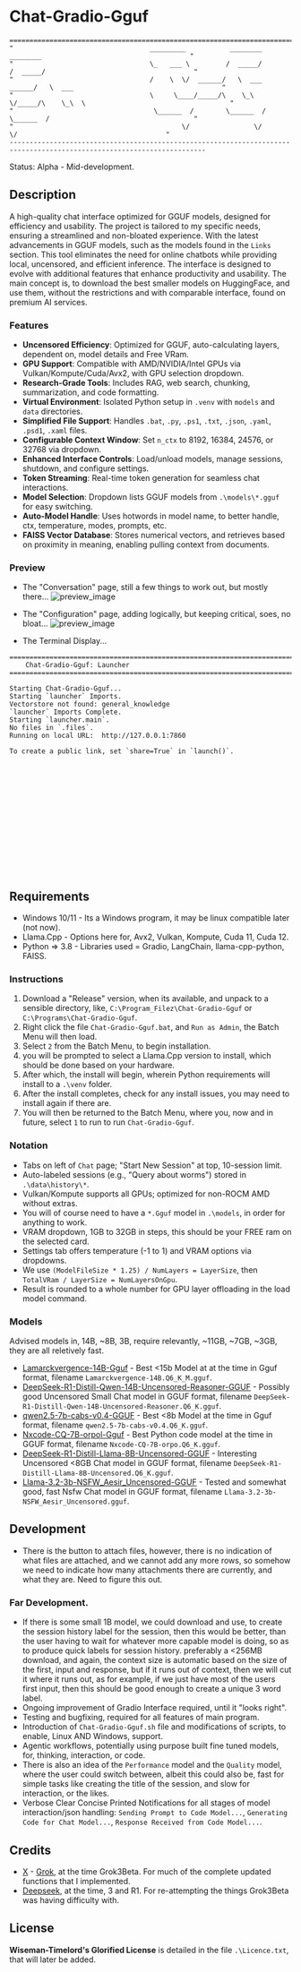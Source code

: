 # Chat-Gradio-Gguf
```
=======================================================================================================================
"                                  _________           ________          ________                                     "
"                                  \_   ___ \         /  _____/         /  _____/                                     "
"                                  /    \  \/  ______/   \  ___  ______/   \  ___                                     "
"                                  \     \____/_____/\    \_\  \/_____/\    \_\  \                                    "
"                                   \______  /        \______  /        \______  /                                    "
"                                          \/                \/                \/                                     "
-----------------------------------------------------------------------------------------------------------------------
```
Status: Alpha - Mid-development.

## Description
A high-quality chat interface optimized for GGUF models, designed for efficiency and usability. The project is tailored to my specific needs, ensuring a streamlined and non-bloated experience. With the latest advancements in GGUF models, such as the models found in the `Links` section. This tool eliminates the need for online chatbots while providing local, uncensored, and efficient inference. The interface is designed to evolve with additional features that enhance productivity and usability. The main concept is, to download the best smaller models on HuggingFace, and use them, without the restrictions and with comparable interface, found on premium AI services.

### Features
- **Uncensored Efficiency**: Optimized for GGUF, auto-calculating layers, dependent on, model details and Free VRam.
- **GPU Support**: Compatible with AMD/NVIDIA/Intel GPUs via Vulkan/Kompute/Cuda/Avx2, with GPU selection dropdown.
- **Research-Grade Tools**: Includes RAG, web search, chunking, summarization, and code formatting.
- **Virtual Environment**: Isolated Python setup in `.venv` with `models` and `data` directories.
- **Simplified File Support**: Handles `.bat`, `.py`, `.ps1`, `.txt`, `.json`, `.yaml`, `.psd1`, `.xaml` files.
- **Configurable Context Window**: Set `n_ctx` to 8192, 16384, 24576, or 32768 via dropdown.
- **Enhanced Interface Controls**: Load/unload models, manage sessions, shutdown, and configure settings.
- **Token Streaming**: Real-time token generation for seamless chat interactions.
- **Model Selection**: Dropdown lists GGUF models from `.\models\*.gguf` for easy switching.
- **Auto-Model Handle**: Uses hotwords in model name, to better handle, ctx, temperature, modes, prompts, etc.
- **FAISS Vector Database**: Stores numerical vectors, and retrieves based on proximity in meaning, enabling pulling context from documents.





### Preview
- The "Conversation" page, still a few things to work out, but mostly there...
![preview_image](media/conversation_page.jpg)

- The "Configuration" page, adding logically, but keeping critical, soes, no bloat...
![preview_image](media/configuration_page.jpg)

- The Terminal Display...
```
=======================================================================================================================
    Chat-Gradio-Gguf: Launcher
=======================================================================================================================

Starting Chat-Gradio-Gguf...
Starting `launcher` Imports.
Vectorstore not found: general_knowledge
`launcher` Imports Complete.
Starting `launcher.main`.
No files in `.files`.
Running on local URL:  http://127.0.0.1:7860

To create a public link, set `share=True` in `launch()`.
















```

## Requirements
- Windows 10/11 - Its a Windows program, it may be linux compatible later (not now).
- Llama.Cpp - Options here for, Avx2, Vulkan, Kompute, Cuda 11, Cuda 12.
- Python => 3.8 - Libraries used = Gradio, LangChain, llama-cpp-python, FAISS.

### Instructions
1. Download a "Release" version, when its available, and unpack to a sensible directory, like, `C:\Program_Filez\Chat-Gradio-Gguf` or `C:\Programs\Chat-Gradio-Gguf`. 
2. Right click the file `Chat-Gradio-Gguf.bat`, and `Run as Admin`, the Batch Menu will then load.
3. Select `2` from the Batch Menu, to begin installation.
4. you will be prompted to select a Llama.Cpp version to install, which should be done based on your hardware.
5. After which, the install will begin, wherein Python requirements will install to a `.\venv` folder.
6. After the install completes, check for any install issues, you may need to install again if there are.
7. You will then be returned to the Batch Menu, where you, now and in future, select `1` to run to run `Chat-Gradio-Gguf`.
 
### Notation
- Tabs on left of `Chat` page; "Start New Session" at top, 10-session limit.
- Auto-labeled sessions (e.g., "Query about worms") stored in `.\data\history\*`.
- Vulkan/Kompute supports all GPUs; optimized for non-ROCM AMD without extras.
- You will of course need to have a `*.Gguf` model in `.\models`, in order for anything to work.
- VRAM dropdown, 1GB to 32GB in steps, this should be your FREE ram on the selected card.
- Settings tab offers temperature (-1 to 1) and VRAM options via dropdowns.
- We use `(ModelFileSize * 1.25) / NumLayers = LayerSize`, then `TotalVRam / LayerSize = NumLayersOnGpu`.
- Result is rounded to a whole number for GPU layer offloading in the load model command.

### Models
Advised models in, 14B, ~8B, 3B, require relevantly, ~11GB, ~7GB, ~3GB, they are all reletively fast.
- [Lamarckvergence-14B-Gguf](https://huggingface.co/mradermacher/Lamarckvergence-14B-GGUF) - Best <15b Model at at the time in Gguf format, filename `Lamarckvergence-14B.Q6_K_M.gguf`.
- [DeepSeek-R1-Distill-Qwen-14B-Uncensored-Reasoner-GGUF](https://huggingface.co/mradermacher/DeepSeek-R1-Distill-Qwen-14B-Uncensored-Reasoner-GGUF) - Possibly good Uncensored Small Chat model in GGUF format, filename `DeepSeek-R1-Distill-Qwen-14B-Uncensored-Reasoner.Q6_K.gguf`.
- [qwen2.5-7b-cabs-v0.4-GGUF](https://huggingface.co/mradermacher/qwen2.5-7b-cabs-v0.4-GGUF) - Best <8b Model at the time in Gguf format, filename `qwen2.5-7b-cabs-v0.4.Q6_K.gguf`.
- [Nxcode-CQ-7B-orpol-Gguf](https://huggingface.co/tensorblock/Nxcode-CQ-7B-orpo-GGUF) - Best Python code model  at the time in GGUF format, filename `Nxcode-CQ-7B-orpo.Q6_K.gguf`.
- [DeepSeek-R1-Distill-Llama-8B-Uncensored-GGUF](https://huggingface.co/mradermacher/DeepSeek-R1-Distill-Llama-8B-Uncensored-GGUF) - Interesting Uncensored <8GB Chat model in GGUF format, filename `DeepSeek-R1-Distill-Llama-8B-Uncensored.Q6_K.gguf`.
- [Llama-3.2-3b-NSFW_Aesir_Uncensored-GGUF](https://huggingface.co/Novaciano/Llama-3.2-3b-NSFW_Aesir_Uncensored-GGUF) - Tested and somewhat good, fast Nsfw Chat model in GGUF format, filename `Llama-3.2-3b-NSFW_Aesir_Uncensored.gguf`.

## Development
- There is the button to attach files, however, there is no indication of what files are attached, and we cannot add any more rows, so somehow we need to indicate how many attachments there are currently, and what they are. Need to figure this out.

### Far Development.
- If there is some small 1B model, we could download and use, to create the session history label for the session, then this would be better, than the user having to wait for whatever more capable model is doing, so as to produce quick labels for session history. preferably a <256MB download, and again, the context size is automatic based on the size of the first, input and response, but if it runs out of context, then we will cut it where it runs out, as for example, if we just have most of the users first input, then this should be good enough to create a unique 3 word label.
- Ongoing improvement of Gradio Interface required, until it "looks right". 
- Testing and bugfixing, required for all features of main program.
- Introduction of `Chat-Gradio-Gguf.sh` file and modifications of scripts, to enable, Linux AND Windows, support. 
- Agentic workflows, potentially using purpose built fine tuned models, for, thinking, interaction, or code. 
- There is also an idea of the `Performance` model and the `Quality` model, where the user could switch between, albeit this could also be, fast for simple tasks like creating the title of the session, and slow for interaction, or the likes.
- Verbose Clear Concise Printed Notifications for all stages of model interaction/json handling: `Sending Prompt to Code Model...`, `Generating Code for Chat Model...`, `Response Received from Code Model...`.

## Credits
- [X](https://x.com/) - [Grok](https://x.com/i/grok), at the time Grok3Beta. For much of the complete updated functions that I implemented.
- [Deepseek](https://www.deepseek.com/), at the time, 3 and R1. For re-attempting the things Grok3Beta was having difficulty with.

## License
**Wiseman-Timelord's Glorified License** is detailed in the file `.\Licence.txt`, that will later be added.

